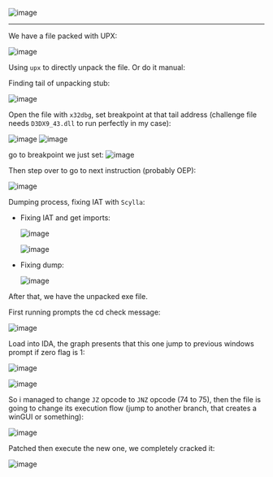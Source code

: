 ![image](https://github.com/user-attachments/assets/ce5f66f1-9e9f-48ae-9fd8-b5ce4f175dcc)

----
We have a file packed with UPX:

![image](https://github.com/user-attachments/assets/466e2bd7-cd9e-4c0b-90c1-e9dff14ae8ed)

Using `upx` to directly unpack the file. Or do it manual:

Finding tail of unpacking stub:

![image](https://github.com/user-attachments/assets/0a07d7e0-014e-47aa-bef9-92a3c45719bc)

Open the file with `x32dbg`, set breakpoint at that tail address (challenge file needs `D3DX9_43.dll` to run perfectly in my case):

![image](https://github.com/user-attachments/assets/9b97776f-e359-45e4-a00c-58bb9ce1ccf1)
![image](https://github.com/user-attachments/assets/c6d916bc-856a-4349-83f0-4b6a6c819148)

go to breakpoint we just set:
![image](https://github.com/user-attachments/assets/69515760-754c-4dc3-bb38-ceee6cd34efa)

Then step over to go to next instruction (probably OEP):

![image](https://github.com/user-attachments/assets/de2d6836-80e3-4a57-bc3d-d4be9fee6181)

Dumping process, fixing IAT with `Scylla`:

+ Fixing IAT and get imports:

  ![image](https://github.com/user-attachments/assets/c8b447e0-bacb-45e6-9068-546f204b5374)

  ![image](https://github.com/user-attachments/assets/88dfb5ca-b77f-4097-976d-dab5317eebbb)

+ Fixing dump:

  ![image](https://github.com/user-attachments/assets/f9324e50-559e-4a12-b644-a7de157f3b5f)

After that, we have the unpacked exe file.

First running prompts the cd check message:

![image](https://github.com/user-attachments/assets/b61d0744-ce5c-4708-9338-5bf5d3525e88)

Load into IDA, the graph presents that this one jump to previous windows prompt if zero flag is 1:

![image](https://github.com/user-attachments/assets/8d72c099-b8bc-4b28-a347-ee6d787fbd7c)

![image](https://github.com/user-attachments/assets/83657b2c-e79c-40bf-a8e4-d8578c0b1979)

So i managed to change `JZ` opcode to `JNZ` opcode (74 to 75), then the file is going to change its execution flow (jump to another branch, that creates a winGUI or something):

![image](https://github.com/user-attachments/assets/cd0e0757-ef42-48fd-99c6-fccc541e3712)

Patched then execute the new one, we completely cracked it:

![image](https://github.com/user-attachments/assets/fa95e61c-853c-40fc-9de5-16ee38e3f1e7)


